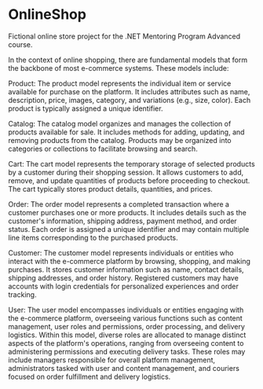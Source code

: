 # OnlineShop
Fictional online store project for the .NET Mentoring Program Advanced course.

In the context of online shopping, there are fundamental models that form the backbone of most e-commerce systems. These models include:

Product:
The product model represents the individual item or service available for purchase on the platform.
It includes attributes such as name, description, price, images, category, and variations (e.g., size, color).
Each product is typically assigned a unique identifier.


Catalog:
The catalog model organizes and manages the collection of products available for sale.
It includes methods for adding, updating, and removing products from the catalog.
Products may be organized into categories or collections to facilitate browsing and search.


Cart:
The cart model represents the temporary storage of selected products by a customer during their shopping session.
It allows customers to add, remove, and update quantities of products before proceeding to checkout.
The cart typically stores product details, quantities, and prices.


Order:
The order model represents a completed transaction where a customer purchases one or more products.
It includes details such as the customer's information, shipping address, payment method, and order status.
Each order is assigned a unique identifier and may contain multiple line items corresponding to the purchased products.


Customer:
The customer model represents individuals or entities who interact with the e-commerce platform by browsing, shopping, and making purchases.
It stores customer information such as name, contact details, shipping addresses, and order history.
Registered customers may have accounts with login credentials for personalized experiences and order tracking.


User:
The user model encompasses individuals or entities engaging with the e-commerce platform, overseeing various functions such as content management, user roles and permissions, order processing, and delivery logistics.
Within this model, diverse roles are allocated to manage distinct aspects of the platform's operations, ranging from overseeing content to administering permissions and executing delivery tasks. These roles may include managers responsible for overall platform management, administrators tasked with user and content management, and couriers focused on order fulfillment and delivery logistics.
